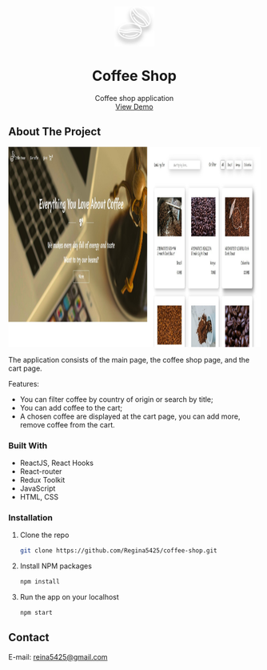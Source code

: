 <!-- PROJECT LOGO -->
<br />
<div align="center">
  <img src="./src/assets/img/logo.svg" alt="Logo" width="80" height="80">

  <h1 align="center">Coffee Shop</h1>

  <p align="center">
    Coffee shop application
	<br/>
	<a href="https://coffee-shop-two-mu.vercel.app/">View Demo</a>
  </p>
</div>


<!-- ABOUT THE PROJECT -->
## About The Project

<div align="center">
  <span>
    <img src="./src/assets/img/demo.jpg" alt="demo image" width="100%" height="400">
   </span>
</div>

The application consists of the main page, the coffee shop page, and the cart page.

Features: 
* You can filter coffee by country of origin or search by title;
* You can add coffee to the cart;
* A chosen coffee are displayed at the cart page, you can add more, remove coffee from the cart.


### Built With

* ReactJS, React Hooks
* React-router
* Redux Toolkit
* JavaScript
* HTML, CSS


<!-- GETTING STARTED -->
### Installation

1. Clone the repo
   ```sh
   git clone https://github.com/Regina5425/coffee-shop.git
   ```
2. Install NPM packages
   ```sh
   npm install
   ```
3. Run the app on your localhost
   ```js
   npm start
   ```

<!-- CONTACT -->
## Contact

E-mail: reina5425@gmail.com
